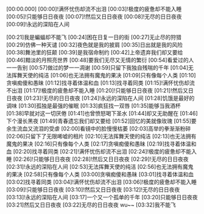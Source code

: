 [00:00.000]
[00:00]!满怀忧伤却流不出泪
[00:03]!极度的疲惫却不能入睡
[00:05]!只能够日日夜夜
[00:07]!然后又日日夜夜
[00:08]!无尽的日日夜夜
[00:09]!永远的深陷在人间

[00:21]我是蝙蝠却不能飞
[00:24]困在日复一日的街
[00:27]无止尽的狩猎
[00:29]仿佛一种天谴
[00:32]夜色就是我的披肩
[00:35]日出就是我的风险
[00:38]舞池里的狂颠
[00:39]是我宿命制约
[00:42]上帝遗弃我们却又要给
[00:46]黯淡的月照亮世界
[00:48]要我们无尽又无情的繁衍
[00:54]看爱过的人一一告别
[00:57]做过的梦一一凋谢
[00:59]只留下我独自残喘的千年
[01:04]无法挥舞天使的纯洁
[01:06]也无法拥有魔鬼的果决
[01:09]只有像每个人类
[01:10]贪嗔痴傻和愚昧
[01:12]找寻着体温和血
[01:13]找寻着同类
[01:15]!满怀忧伤却流不出泪
[01:17]!极度的疲惫却不能入睡
[01:20]!只能够日日夜夜
[01:21]!然后又日日夜夜
[01:23]!无尽的日日夜夜
[01:24]!永远的深陷在人间
[01:28]饥饿是最好的调味
[01:30]孤独是最强的催眠
[01:33]疯狂找一双唇
[01:35]能够当我酒杯
[01:38]早就对这一切厌倦
[01:41]也曾愤怒喝下圣水
[01:44]却又无助醒在
[01:46]下个漫长黑夜
[01:49]青春遗忘我们却又要给
[01:52]回忆的美就像玫瑰
[01:55]要余生流血又流泪的受虐
[02:00]看镜中的脸慢慢枯萎
[02:03]高举的拳渐渐粉碎
[02:06]只留下了无限唏嘘的相片
[02:10]无法挥舞天使的纯洁
[02:13]也无法拥有魔鬼的果决
[02:16]只有像每个人类
[02:17]贪嗔痴傻和愚昧
[02:19]找寻着体温和血
[02:20]找寻着同类
[02:21]!满怀忧伤却流不出泪
[02:24]!极度的疲惫却不能入睡
[02:26]!只能够日日夜夜
[02:28]!然后又日日夜夜
[02:29]!无尽的日日夜夜
[02:31]!永远的深陷在人间
[02:53]无法挥舞天使的纯洁
[02:56]也无法拥有魔鬼的果决
[02:58]只有像每个人类
[03:00]贪嗔痴傻和愚昧
[03:01]找寻着体温和血
[03:02]找寻着同类
[03:04]!满怀忧伤却流不出泪
[03:06]!极度的疲惫却不能入睡
[03:09]!只能够日日夜夜
[03:10]!然后又日日夜夜
[03:12]!无尽的日日夜夜
[03:13]!永远的深陷在人间
[03:17]一个又一个孤单的千年
[03:20]只能够日日夜夜
[03:21]然后又日日夜夜
[03:22]无尽的日日夜夜 wu~~
[03:32]我不能飞